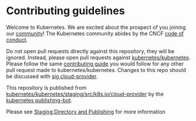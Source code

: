 # Contributing guidelines

Welcome to Kubernetes. We are excited about the prospect of you joining our [community](https://github.com/kubernetes/community)! The Kubernetes community abides by the CNCF [code of conduct](code-of-conduct.md).

Do not open pull requests directly against this repository, they will be ignored. Instead, please open pull requests against [kubernetes/kubernetes](https://git.k8s.io/kubernetes/).  Please follow the same [contributing guide](https://git.k8s.io/kubernetes/CONTRIBUTING.md) you would follow for any other pull request made to kubernetes/kubernetes. Changes to this repo should be discussed with [sig cloud-provider](https://github.com/kubernetes/community/tree/master/sig-cloud-provider).

This repository is published from [kubernetes/kubernetes/staging/src/k8s.io/cloud-provider](https://git.k8s.io/kubernetes/staging/src/k8s.io/cloud-provider) by the [kubernetes publishing-bot](https://git.k8s.io/publishing-bot).

Please see [Staging Directory and Publishing](https://git.k8s.io/community/contributors/devel/sig-architecture/staging.md) for more information
